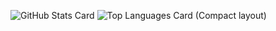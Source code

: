 ![GitHub Stats Card](https://github-readme-stats.vercel.app/api?username=gn-t-k)
![Top Languages Card (Compact layout)](https://github-readme-stats.vercel.app/api/top-langs/?username=gn-t-k&layout=compact)
